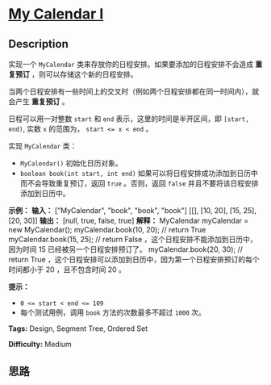 # [My Calendar I][title]

## Description

实现一个 `MyCalendar` 类来存放你的日程安排。如果要添加的日程安排不会造成 **重复预订** ，则可以存储这个新的日程安排。

当两个日程安排有一些时间上的交叉时（例如两个日程安排都在同一时间内），就会产生 **重复预订** 。

日程可以用一对整数 `start` 和 `end` 表示，这里的时间是半开区间，即 `[start, end)`, 实数 `x` 的范围为，  `start
<= x < end` 。

实现 `MyCalendar` 类：

  * `MyCalendar()` 初始化日历对象。
  * `boolean book(int start, int end)` 如果可以将日程安排成功添加到日历中而不会导致重复预订，返回 `true` 。否则，返回 `false` 并且不要将该日程安排添加到日历中。



**示例：**
            **输入：**    ["MyCalendar", "book", "book", "book"]    [[], [10, 20], [15, 25], [20, 30]]    **输出：**    [null, true, false, true]        **解释：**    MyCalendar myCalendar = new MyCalendar();    myCalendar.book(10, 20); // return True    myCalendar.book(15, 25); // return False ，这个日程安排不能添加到日历中，因为时间 15 已经被另一个日程安排预订了。    myCalendar.book(20, 30); // return True ，这个日程安排可以添加到日历中，因为第一个日程安排预订的每个时间都小于 20 ，且不包含时间 20 。



**提示：**

  * `0 <= start < end <= 109`
  * 每个测试用例，调用 `book` 方法的次数最多不超过 `1000` 次。


**Tags:** Design, Segment Tree, Ordered Set

**Difficulty:** Medium

## 思路

[title]: https://leetcode-cn.com/problems/my-calendar-i
